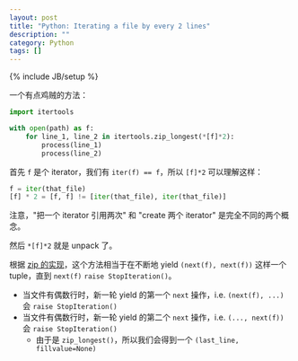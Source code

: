 ```yaml
---
layout: post
title: "Python: Iterating a file by every 2 lines"
description: ""
category: Python
tags: []
---
```

{% include JB/setup %}

一个有点鸡贼的方法：

```python
import itertools

with open(path) as f:
    for line_1, line_2 in itertools.zip_longest(*[f]*2):
        process(line_1)
        process(line_2)
```

首先 `f` 是个 iterator，我们有 `iter(f) == f`，所以 `[f]*2` 可以理解这样：

```python
f = iter(that_file)
[f] * 2 = [f, f] != [iter(that_file), iter(that_file)]
```

注意，"把一个 iterator 引用两次" 和 "create 两个 iterator" 是完全不同的两个概念。

然后 `*[f]*2` 就是 unpack 了。

根据 [zip 的实现](/python/2016/09/29/python-zip)，这个方法相当于在不断地 yield `(next(f), next(f))` 这样一个 tuple，直到 `next(f)` `raise StopIteration()`。

- 当文件有偶数行时，新一轮 yield 的第一个 `next` 操作，i.e. `(next(f), ...)` 会 `raise StopIteration()`
- 当文件有偶数行时，新一轮 yield 的第二个 `next` 操作，i.e. `(..., next(f))` 会 `raise StopIteration()`
    - 由于是 `zip_longest()`，所以我们会得到一个 `(last_line, fillvalue=None)`